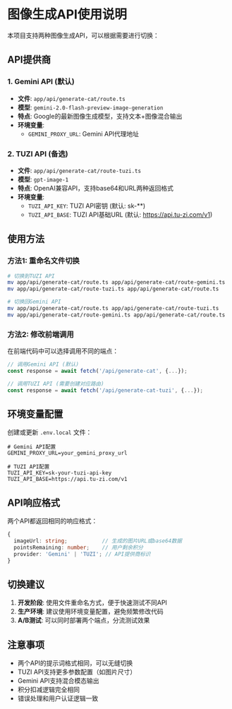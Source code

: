 # 图像生成API使用说明

本项目支持两种图像生成API，可以根据需要进行切换：

## API提供商

### 1. Gemini API (默认)
- **文件**: `app/api/generate-cat/route.ts`
- **模型**: `gemini-2.0-flash-preview-image-generation`
- **特点**: Google的最新图像生成模型，支持文本+图像混合输出
- **环境变量**: 
  - `GEMINI_PROXY_URL`: Gemini API代理地址

### 2. TUZI API (备选)
- **文件**: `app/api/generate-cat/route-tuzi.ts` 
- **模型**: `gpt-image-1`
- **特点**: OpenAI兼容API，支持base64和URL两种返回格式
- **环境变量**:
  - `TUZI_API_KEY`: TUZI API密钥 (默认: sk-**)
  - `TUZI_API_BASE`: TUZI API基础URL (默认: https://api.tu-zi.com/v1)

## 使用方法

### 方法1: 重命名文件切换
```bash
# 切换到TUZI API
mv app/api/generate-cat/route.ts app/api/generate-cat/route-gemini.ts
mv app/api/generate-cat/route-tuzi.ts app/api/generate-cat/route.ts

# 切换回Gemini API  
mv app/api/generate-cat/route.ts app/api/generate-cat/route-tuzi.ts
mv app/api/generate-cat/route-gemini.ts app/api/generate-cat/route.ts
```

### 方法2: 修改前端调用
在前端代码中可以选择调用不同的端点：
```typescript
// 调用Gemini API (默认)
const response = await fetch('/api/generate-cat', {...});

// 调用TUZI API (需要创建对应路由)
const response = await fetch('/api/generate-cat-tuzi', {...});
```

## 环境变量配置

创建或更新 `.env.local` 文件：

```env
# Gemini API配置
GEMINI_PROXY_URL=your_gemini_proxy_url

# TUZI API配置  
TUZI_API_KEY=sk-your-tuzi-api-key
TUZI_API_BASE=https://api.tu-zi.com/v1
```

## API响应格式

两个API都返回相同的响应格式：

```typescript
{
  imageUrl: string;           // 生成的图片URL或base64数据
  pointsRemaining: number;    // 用户剩余积分
  provider: 'Gemini' | 'TUZI'; // API提供商标识
}
```

## 切换建议

1. **开发阶段**: 使用文件重命名方式，便于快速测试不同API
2. **生产环境**: 建议使用环境变量配置，避免频繁修改代码
3. **A/B测试**: 可以同时部署两个端点，分流测试效果

## 注意事项

- 两个API的提示词格式相同，可以无缝切换
- TUZI API支持更多参数配置（如图片尺寸）
- Gemini API支持混合模态输出
- 积分扣减逻辑完全相同
- 错误处理和用户认证逻辑一致 